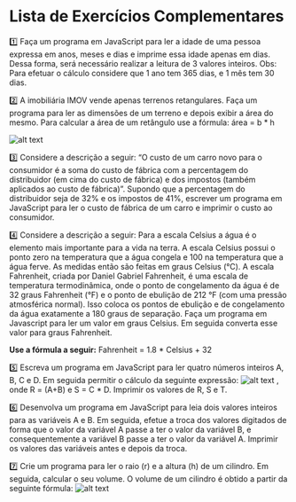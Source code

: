 # Lista de Exercícios Complementares

1️⃣ Faça um programa em JavaScript para ler a idade de uma pessoa expressa em anos, meses e dias e imprime essa idade apenas em dias. Dessa forma, será necessário realizar a leitura de 3 valores inteiros. Obs: Para efetuar o cálculo considere que 1 ano tem 365 dias, e 1 mês tem 30 dias.


2️⃣ A imobiliária IMOV vende apenas terrenos retangulares. Faça um programa para ler as dimensões de um terreno e depois exibir a área do mesmo. Para calcular a área de um retângulo use a fórmula: área = b * h

![alt text](image.png)

️3️⃣ Considere a descrição a seguir: 
“O custo de um carro novo para o consumidor é a soma do custo de fábrica com a percentagem do distribuidor (em cima do custo de fábrica) e dos impostos (também aplicados ao custo de fábrica)”. Supondo que a percentagem do distribuidor seja de 32% e os impostos de 41%, escrever um programa em JavaScript para ler o custo de fábrica de um carro e imprimir o custo ao consumidor.

️4️⃣ Considere a descrição a seguir: 
Para a escala Celsius a água é o elemento mais importante para a vida na terra. A escala Celsius possui o ponto zero na temperatura que a água congela e 100 na temperatura que a água ferve. As medidas então são feitas em graus Celsius (°C). A escala Fahrenheit, criada por Daniel Gabriel Fahrenheit, é uma escala de temperatura termodinâmica, onde o ponto de congelamento da água é de 32 graus Fahrenheit (°F) e o ponto de ebulição de 212 °F (com uma pressão atmosférica normal). Isso coloca os pontos de ebulição e de congelamento da água exatamente a 180 graus de separação. Faça um programa em Javascript para ler um valor em graus Celsius. Em seguida converta esse valor para graus Fahrenheit. 

**Use a fórmula a seguir:**
Fahrenheit = 1.8 * Celsius + 32

5️⃣ Escreva um programa em JavaScript para ler quatro números inteiros A, B, C e D. Em seguida permitir o cálculo da seguinte expressão: ![alt text](image-1.png) , onde   R = (A+B)   e S = C * D. Imprimir os valores de R, S e T.

6️⃣ Desenvolva um programa em JavaScript para leia dois valores inteiros para as variáveis A e B. Em seguida, efetue a troca dos valores digitados de forma que o valor da variável A passe a ter o valor da variável B, e consequentemente a variável B passe a ter o valor da variável A. Imprimir os valores das variáveis antes e depois da troca.

7️⃣ Crie um programa para ler o raio (r) e a altura (h) de um cilindro. Em seguida, calcular o seu volume. O volume de um cilindro é obtido a partir da seguinte fórmula:
![alt text](image-3.png)
